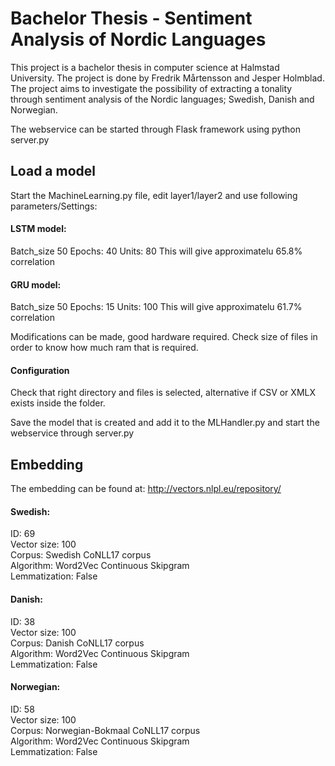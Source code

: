 # Bachelor Thesis - Sentiment Analysis of Nordic Languages

This project is a bachelor thesis in computer science at Halmstad University. The project is done by Fredrik Mårtensson and Jesper Holmblad. The project aims to investigate the possibility of extracting a tonality through sentiment analysis of the Nordic languages; Swedish, Danish and Norwegian.

The webservice can be started through Flask framework using python server.py

## Load a model

Start the MachineLearning.py file, edit layer1/layer2 and use following parameters/Settings:
#### LSTM model:
Batch_size 50
Epochs: 40
Units: 80
This will give approximatelu 65.8% correlation

#### GRU model:
Batch_size 50
Epochs: 15
Units: 100
This will give approximatelu 61.7% correlation

Modifications can be made, good hardware required. 
Check size of files in order to know how much ram that is required. 

#### Configuration
Check that right directory and files is selected, alternative if CSV or XMLX exists inside the folder.

Save the model that is created and add it to the MLHandler.py and start the webservice through server.py

## Embedding
The embedding can be found at: 
http://vectors.nlpl.eu/repository/ <br />

#### Swedish: <br />
ID: 69 <br />
Vector size: 100 <br />
Corpus: Swedish CoNLL17 corpus <br />
Algorithm: Word2Vec Continuous Skipgram <br />
Lemmatization: False <br />

#### Danish: <br /> 
ID: 38 <br />
Vector size: 100 <br />
Corpus: Danish CoNLL17 corpus <br />
Algorithm: Word2Vec Continuous Skipgram <br />
Lemmatization: False <br />

#### Norwegian: <br />
ID: 58 <br />
Vector size: 100 <br />
Corpus: Norwegian-Bokmaal CoNLL17 corpus <br />
Algorithm: Word2Vec Continuous Skipgram <br />
Lemmatization: False <br />



